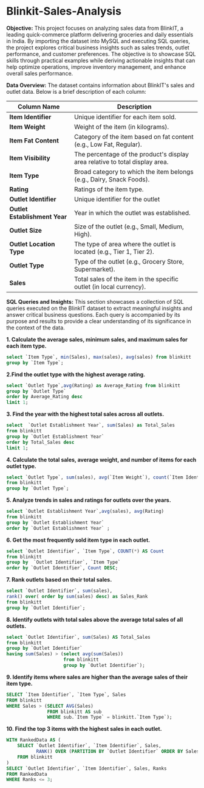 # Blinkit-Sales-Analysis

**Objective:**
This project focuses on analyzing sales data from BlinkIT, a leading quick-commerce platform delivering groceries and daily essentials in India. By importing the dataset into MySQL and executing SQL queries, the project explores critical business insights such as sales trends, outlet performance, and customer preferences. The objective is to showcase SQL skills through practical examples while deriving actionable insights that can help optimize operations, improve inventory management, and enhance overall sales performance.

**Data Overview:**
The dataset contains information about BlinkIT's sales and outlet data. Below is a brief description of each column:


| Column Name           | Description                                                                 |
|-----------------------|-----------------------------------------------------------------------------|
| **Item Identifier**   | Unique identifier for each item sold.                                      |
| **Item Weight**       | Weight of the item (in kilograms).                                         |
| **Item Fat Content**  | Category of the item based on fat content (e.g., Low Fat, Regular).         |
| **Item Visibility**   | The percentage of the product's display area relative to total display area.|
| **Item Type**         | Broad category to which the item belongs (e.g., Dairy, Snack Foods).        |
| **Rating**            | Ratings of the item type.
| **Outlet Identifier** | Unique identifier for the outlet                                            |
| **Outlet Establishment Year** | Year in which the outlet was established.                            |
| **Outlet Size**       | Size of the outlet (e.g., Small, Medium, High).                           |
| **Outlet Location Type** | The type of area where the outlet is located (e.g., Tier 1, Tier 2).      |
| **Outlet Type**       | Type of the outlet (e.g., Grocery Store, Supermarket).                    |
| **Sales**             | Total sales of the item in the specific outlet (in local currency).       |


**SQL Queries and Insights:**
This section showcases a collection of SQL queries executed on the BlinkIT dataset to extract meaningful insights and answer critical business questions. Each query is accompanied by its purpose and results to provide a clear understanding of its significance in the context of the data.


**1. Calculate the average sales, minimum sales, and maximum sales for each item type.**
``` sql
select `Item Type`, min(Sales), max(sales), avg(sales) from blinkitt
group by `Item Type`;
```
**2.Find the outlet type with the highest average rating.**
``` sql
select `Outlet Type`,avg(Rating) as Average_Rating from blinkitt
group by `Outlet Type`
order by Average_Rating desc
limit 1;
```
**3. Find the year with the highest total sales across all outlets.**
``` sql
select  `Outlet Establishment Year`, sum(Sales) as Total_Sales
from blinkitt
group by `Outlet Establishment Year`
order by Total_Sales desc
limit 1;
```
**4. Calculate the total sales, average weight, and number of items for each outlet type.**
``` sql
select `Outlet Type`, sum(sales), avg(`Item Weight`), count(`Item Identifier`)
from blinkitt
group by `Outlet Type`;
```
**5. Analyze trends in sales and ratings for outlets over the years.**
``` sql
select `Outlet Establishment Year`,avg(sales), avg(Rating)
from blinkitt
group by `Outlet Establishment Year`
order by `Outlet Establishment Year` ;
```
**6. Get the most frequently sold item type in each outlet.**
``` sql
select `Outlet Identifier`, `Item Type`, COUNT(*) AS Count
from blinkitt
group by  `Outlet Identifier`, `Item Type`
order by `Outlet Identifier`, Count DESC;
```
**7. Rank outlets based on their total sales.**
``` sql
select `Outlet Identifier`, sum(sales),
rank() over( order by sum(sales) desc) as Sales_Rank
from blinkitt
group by `Outlet Identifier`;
```
**8. Identify outlets with total sales above the average total sales of all outlets.**
``` sql
select `Outlet Identifier`, sum(Sales) AS Total_Sales
from blinkitt
group by `Outlet Identifier`
having sum(Sales) > (select avg(sum(Sales)) 
                     from blinkitt 
                     group by `Outlet Identifier`);
```
**9. Identify items where sales are higher than the average sales of their item type.**
``` sql
SELECT `Item Identifier`, `Item Type`, Sales
FROM blinkitt
WHERE Sales > (SELECT AVG(Sales) 
               FROM blinkitt AS sub 
               WHERE sub.`Item Type` = blinkitt.`Item Type`);
```               
**10. Find the top 3 items with the highest sales in each outlet.**
``` sql
WITH RankedData AS (
    SELECT `Outlet Identifier`, `Item Identifier`, Sales,
           RANK() OVER (PARTITION BY `Outlet Identifier` ORDER BY Sales DESC) AS Ranks
    FROM blinkitt
)
SELECT `Outlet Identifier`, `Item Identifier`, Sales, Ranks
FROM RankedData
WHERE Ranks <= 3;
```
